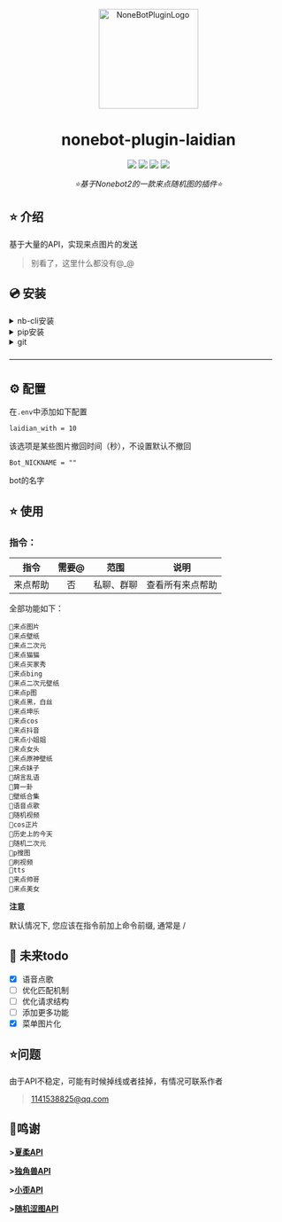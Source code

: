 

<div align="center">

<a href="https://v2.nonebot.dev/store"><img src="https://v2.nonebot.dev/logo.png" width="180" height="180" alt="NoneBotPluginLogo"></a>
# nonebot-plugin-laidian
<div align="center">
</div>

<div align="center">
<a href="https://www.python.org/downloads/release/python-390/"><img src="https://img.shields.io/badge/python-3.8+-blue"></a>  <a href=""><img src="https://img.shields.io/badge/QQ-1141538825-yellow"></a> <a href="https://github.com/Cvandia/nonebot_plugin_laidian/blob/main/LICENSE"><img src="https://img.shields.io/badge/license-MIT-blue"></a> <a href="https://v2.nonebot.dev/"><img src="https://img.shields.io/badge/Nonebot2-rc1+-red"></a>
</div>

_⭐基于Nonebot2的一款来点随机图的插件⭐_


</div>


## ⭐ 介绍

基于大量的API，实现来点图片的发送
>别看了，这里什么都没有@_@

## 💿 安装

<details>
<summary>nb-cli安装</summary>

在项目目录文件下运行

```
（暂未更新）
nb plugin install nonebot_plugin_laidian
```
</details>

<details>
<summary>pip安装</summary>

```
（暂未更新）
pip install nonebot-plugin-laidian
```
</details>
<details>
<summary>git</summary>

一般是在```src/plugins```下

```
git clone https://github.com/Cvandia/nonebot_plugin_laidian
```
</details>

——————————————————————————————————


## ⚙️ 配置

在```.env```中添加如下配置

```
laidian_with = 10
```
该选项是某些图片撤回时间（秒），不设置默认不撤回
```
Bot_NICKNAME = ""
```
bot的名字


## ⭐ 使用

### 指令：
| 指令 | 需要@ | 范围 | 说明 |
|:-----:|:----:|:----:|:----:|
|来点帮助|否|私聊、群聊|查看所有来点帮助|


全部功能如下：
```
🚪来点图片
🚪来点壁纸   
🚪来点二次元 
🚪来点猫猫   
🚪来点买家秀 
🚪来点bing   
🚪来点二次元壁纸
🚪来点p图 
🚪来点黑，白丝
🚪来点坤乐
🚪来点cos    
🚪来点抖音   
🚪来点小姐姐 
🚪来点女头   
🚪来点原神壁纸
🚪来点妹子   
🚪胡言乱语  
🚪算一卦     
🚪壁纸合集   
🚪语音点歌 
🚪随机视频   
🚪cos正片 
🚪历史上的今天
🚪随机二次元
🚪p搜图   
🚪刷视频     
🚪tts
🚪来点帅哥         
🚪来点美女          
```    
**注意**

默认情况下, 您应该在指令前加上命令前缀, 通常是 /

## 🌙 未来todo

- [x] 语音点歌
- [ ]  优化匹配机制
- [ ] 优化请求结构
- [ ] 添加更多功能
- [x] 菜单图片化

## ⭐问题

由于API不稳定，可能有时候掉线或者挂掉，有情况可联系作者
>1141538825@qq.com

## 🌙鸣谢
__>[夏柔API](https://api.aa1.cn/)__

__>[独角兽API](http://ovooa.com/)__

__>[小歪API](https://api.ixiaowai.cn/)__

__>[随机涩图API](https://img.jitsu.top/)__
